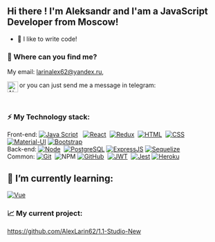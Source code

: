 ## Hi there !  I'm Aleksandr and I'am a JavaScript Developer from Moscow!

- 🤟 I like to write code!

### 🤔 Where can you find me?

My email: larinalex62@yandex.ru, 

or you can just send me a message in telegram:
<a href="http://t.me/larinalex62">
  <img align="left" alt="Aleksandr Larin | Telegram" width="25px" src="https://upload.wikimedia.org/wikipedia/commons/thumb/5/5c/Telegram_Messenger.png/768px-Telegram_Messenger.png" />
</a>



<br />

### ⚡️ My Technology stack:

Front-end:
[![Java Script](https://shields.io/badge/-Java_Script-F7DF1E?logo=javascript&style=for-the-badge&logoColor=222)](https://learn.javascript.ru/) &nbsp;
[![React](https://shields.io/badge/-React-f9fbfa?logo=react&style=for-the-badge)](https://reactjs.org/)&nbsp;
[![Redux](https://shields.io/badge/-Redux-710B77?logo=redux&style=for-the-badge)](https://redux.js.org/)&nbsp;
[![HTML](https://shields.io/badge/-HTML5-E34F26?logo=html5&style=for-the-badge&logoColor=fff)](https://html5book.ru/html-html5/)&nbsp;
[![CSS](https://shields.io/badge/-CSS3-1572B6?logo=css3&style=for-the-badge&logoColor=fff)](https://html5book.ru/osnovy-css/)&nbsp;
[![Material-UI](https://img.shields.io/badge/-materialui-1572B6?logo=Material-UI&style=for-the-badge)](https://material-ui.com/ru/)
[![Bootstrap](https://img.shields.io/badge/-Bootstrap-f9fbfa?logo=bootstrap&style=for-the-badge)](https://getbootstrap.com/)
<br />
Back-end:
[![Node](https://shields.io/badge/-Node-333?logo=node.js&style=for-the-badge)](https://nodejs.org/en/)&nbsp;
[![PostgreSQL](https://img.shields.io/badge/-PostgreSQL-f9fbfa?logo=PostgreSQL&style=for-the-badge)](https://www.postgresql.org/)
[![ExpressJS](https://img.shields.io/badge/-Express.js-333?logo=express&style=for-the-badge)](https://expressjs.com/ru/)
[![Sequelize](https://img.shields.io/badge/-Sequelize-f9fbfa?logo=Sequelize&style=for-the-badge)](https://sequelize.org/master/)
<br />
Common:
[![Git](https://shields.io/badge/-Git-f0efe7?logo=git&style=for-the-badge)](https://git-scm.com/)&nbsp;
![NPM](https://img.shields.io/badge/NPM-%23000000.svg?style=for-the-badge&logo=npm&logoColor=white)
[![GitHub](https://shields.io/badge/-GitHub-333?logo=GitHub&style=for-the-badge)](https://github.com/)&nbsp;
[![JWT](https://shields.io/badge/-JWT-333?logo=JSONWebTokens&style=for-the-badge)](https://jwt.io/)&nbsp;
[![Jest](https://img.shields.io/badge/-Jest-97737e?logo=jest&style=for-the-badge)](https://jestjs.io/ru)
[![Heroku](https://img.shields.io/badge/-Heroku-431490?logo=heroku&style=for-the-badge)](https://www.heroku.com/)

## 🌱 I’m currently learning:

[![Vue](https://img.shields.io/badge/vue-vue-blue)](https://www.typescriptlang.org/)



### 📈 My current project:

https://github.com/AlexLarin62/1.1-Studio-New


